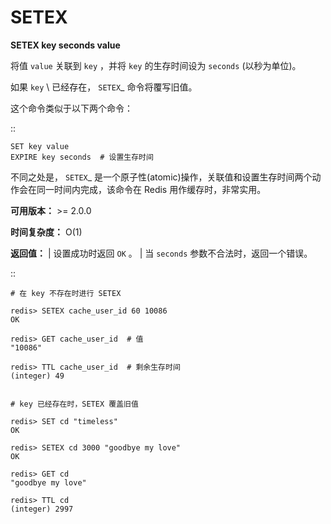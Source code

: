 # SETEX


**SETEX key seconds value**

将值 ``value`` 关联到 ``key`` ，并将 ``key`` 的生存时间设为 ``seconds`` (以秒为单位)。

如果 ``key`` \ 已经存在， `SETEX`_ 命令将覆写旧值。

这个命令类似于以下两个命令：

::

    SET key value
    EXPIRE key seconds  # 设置生存时间

不同之处是， `SETEX`_ 是一个原子性(atomic)操作，关联值和设置生存时间两个动作会在同一时间内完成，该命令在 Redis 用作缓存时，非常实用。

**可用版本：**
    >= 2.0.0

**时间复杂度：**
    O(1)

**返回值：**
    | 设置成功时返回 ``OK`` 。
    | 当 ``seconds`` 参数不合法时，返回一个错误。

::

    # 在 key 不存在时进行 SETEX

    redis> SETEX cache_user_id 60 10086
    OK

    redis> GET cache_user_id  # 值
    "10086"
     
    redis> TTL cache_user_id  # 剩余生存时间
    (integer) 49


    # key 已经存在时，SETEX 覆盖旧值

    redis> SET cd "timeless"
    OK

    redis> SETEX cd 3000 "goodbye my love"
    OK

    redis> GET cd
    "goodbye my love"

    redis> TTL cd
    (integer) 2997
